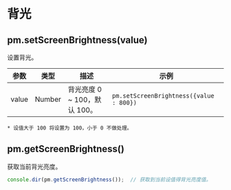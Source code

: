 # 背光

## pm.setScreenBrightness(value)

设置背光。

| 参数 | 类型 | 描述 | 示例 |
| - | - | - | - |
| value | Number | 背光亮度 0 ~ 100，默认 100。 | `pm.setScreenBrightness({value : 800})` |

`* 设值大于 100 将设置为 100，小于 0 不做处理。`

## pm.getScreenBrightness()

获取当前背光亮度。

```js
console.dir(pm.getScreenBrightness());  // 获取到当前设值得背光亮度值。
```
